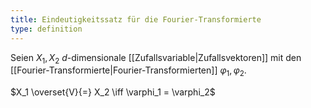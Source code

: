 ```yaml
---
title: Eindeutigkeitssatz für die Fourier-Transformierte
type: definition
---
```


Seien $X_1, X_2$ $d$-dimensionale [[Zufallsvariable|Zufallsvektoren]] mit den [[Fourier-Transformierte|Fourier-Transformierten]] $\varphi_1, \varphi_2$.

$X_1 \overset{V}{=} X_2 \iff \varphi_1 = \varphi_2$